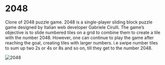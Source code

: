 # 2048
Clone of 2048 puzzle game. 2048 is a single-player sliding block puzzle game designed by Italian web developer Gabriele Cirulli. The game’s objective is to slide numbered tiles on a grid to combine them to create a tile with the number 2048. However, one can continue to play the game after reaching the goal, creating tiles with larger numbers. i.e swipe number tiles to sum up two 2s or 4s or 8s and so on, till they get to the number 2048.

![2048](https://user-images.githubusercontent.com/79602168/169995062-7b5e4104-1aec-4792-9857-adc95e1879d3.png)
